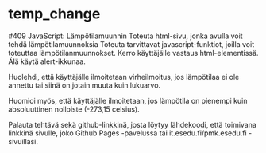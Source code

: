 # temp_change
#409 JavaScript: Lämpötilamuunnin 
Toteuta html-sivu, jonka avulla voit tehdä lämpötilamuunnoksia 
Toteuta tarvittavat javascript-funktiot, joilla voit toteuttaa lämpötilanmuunnokset. Kerro käyttäjälle vastaus html-elementissä. Älä käytä alert-ikkunaa.

Huolehdi, että käyttäjälle ilmoitetaan virheilmoitus, jos lämpötilaa ei ole annettu tai siinä on jotain muuta kuin lukuarvo. 

Huomioi myös, että käyttäjälle ilmoitetaan, jos lämpötila on pienempi kuin absoluuttinen nollpiste (-273,15 celsius).

Palauta tehtävä sekä github-linkkinä, josta löytyy lähdekoodi, että toimivana linkkinä sivulle, joko Github Pages -pavelussa tai it.esedu.fi/pmk.esedu.fi -sivuillasi.
